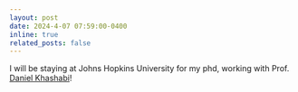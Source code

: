 ```yaml
---
layout: post
date: 2024-4-07 07:59:00-0400
inline: true
related_posts: false
---
```


I will be staying at Johns Hopkins University for my phd, working with Prof. [Daniel Khashabi](https://danielkhashabi.com/)!
